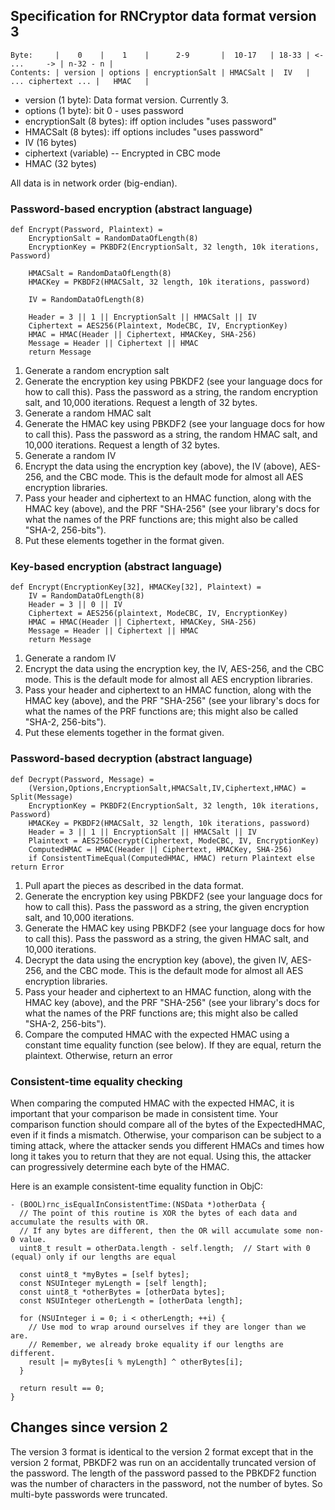 ## Specification for RNCryptor data format version 3

    Byte:     |    0    |    1    |      2-9       |  10-17   | 18-33 | <-      ...     -> | n-32 - n |
    Contents: | version | options | encryptionSalt | HMACSalt |  IV   | ... ciphertext ... |   HMAC   |
    

* version (1 byte): Data format version. Currently 3.
* options (1 byte): bit 0 - uses password
* encryptionSalt (8 bytes): iff option includes "uses password"
* HMACSalt (8 bytes): iff options includes "uses password"
* IV (16 bytes)
* ciphertext (variable) -- Encrypted in CBC mode
* HMAC (32 bytes)

All data is in network order (big-endian).

### Password-based encryption (abstract language)

```
def Encrypt(Password, Plaintext) =
    EncryptionSalt = RandomDataOfLength(8)
    EncryptionKey = PKBDF2(EncryptionSalt, 32 length, 10k iterations, Password)

    HMACSalt = RandomDataOfLength(8)
    HMACKey = PKBDF2(HMACSalt, 32 length, 10k iterations, password)

    IV = RandomDataOfLength(8)

    Header = 3 || 1 || EncryptionSalt || HMACSalt || IV
    Ciphertext = AES256(Plaintext, ModeCBC, IV, EncryptionKey)
    HMAC = HMAC(Header || Ciphertext, HMACKey, SHA-256)
    Message = Header || Ciphertext || HMAC
    return Message
```

1. Generate a random encryption salt
1. Generate the encryption key using PBKDF2 (see your language docs for how to call this). Pass the password as a string, the random encryption salt, and 10,000 iterations. Request a length of 32 bytes.
1. Generate a random HMAC salt
1. Generate the HMAC key using PBKDF2 (see your language docs for how to call this). Pass the password as a string, the random HMAC salt, and 10,000 iterations. Request a length of 32 bytes.
1. Generate a random IV
1. Encrypt the data using the encryption key (above), the IV (above), AES-256, and the CBC mode. This is the default mode for almost all AES encryption libraries.
1. Pass your header and ciphertext to an HMAC function, along with the HMAC key (above), and the PRF "SHA-256" (see your library's docs for what the names of the PRF functions are; this might also be called "SHA-2, 256-bits").
1. Put these elements together in the format given.

### Key-based encryption (abstract language)

```
def Encrypt(EncryptionKey[32], HMACKey[32], Plaintext) =
    IV = RandomDataOfLength(8)        
    Header = 3 || 0 || IV
    Ciphertext = AES256(plaintext, ModeCBC, IV, EncryptionKey)
    HMAC = HMAC(Header || Ciphertext, HMACKey, SHA-256)
    Message = Header || Ciphertext || HMAC
    return Message
```

1. Generate a random IV
1. Encrypt the data using the encryption key, the IV, AES-256, and the CBC mode. This is the default mode for almost all AES encryption libraries.
1. Pass your header and ciphertext to an HMAC function, along with the HMAC key (above), and the PRF "SHA-256" (see your library's docs for what the names of the PRF functions are; this might also be called "SHA-2, 256-bits").
1. Put these elements together in the format given.

### Password-based decryption (abstract language)

```
def Decrypt(Password, Message) =
    (Version,Options,EncryptionSalt,HMACSalt,IV,Ciphertext,HMAC) = Split(Message)
    EncryptionKey = PKBDF2(EncryptionSalt, 32 length, 10k iterations, Password)
    HMACKey = PKBDF2(HMACSalt, 32 length, 10k iterations, password)
    Header = 3 || 1 || EncryptionSalt || HMACSalt || IV
    Plaintext = AES256Decrypt(Ciphertext, ModeCBC, IV, EncryptionKey)
    ComputedHMAC = HMAC(Header || Ciphertext, HMACKey, SHA-256)
    if ConsistentTimeEqual(ComputedHMAC, HMAC) return Plaintext else return Error
```

1. Pull apart the pieces as described in the data format.
1. Generate the encryption key using PBKDF2 (see your language docs for how to call this). Pass the password as a string, the given encryption salt, and 10,000 iterations.
1. Generate the HMAC key using PBKDF2 (see your language docs for how to call this). Pass the password as a string, the given HMAC salt, and 10,000 iterations.
1. Decrypt the data using the encryption key (above), the given IV, AES-256, and the CBC mode. This is the default mode for almost all AES encryption libraries.
1. Pass your header and ciphertext to an HMAC function, along with the HMAC key (above), and the PRF "SHA-256" (see your library's docs for what the names of the PRF functions are; this might also be called "SHA-2, 256-bits").
1. Compare the computed HMAC with the expected HMAC using a constant time equality function (see below). If they are equal, return the plaintext. Otherwise, return an error

### Consistent-time equality checking

When comparing the computed HMAC with the expected HMAC, it is important that your comparison be made in consistent time. Your comparison function should compare all of the bytes of the ExpectedHMAC, even if it finds a mismatch. Otherwise, your comparison can be subject to a timing attack, where the attacker sends you different HMACs and times how long it takes you to return that they are not equal. Using this, the attacker can progressively determine each byte of the HMAC.

Here is an example consistent-time equality function in ObjC:
``` objc
- (BOOL)rnc_isEqualInConsistentTime:(NSData *)otherData {
  // The point of this routine is XOR the bytes of each data and accumulate the results with OR.
  // If any bytes are different, then the OR will accumulate some non-0 value.
  uint8_t result = otherData.length - self.length;  // Start with 0 (equal) only if our lengths are equal

  const uint8_t *myBytes = [self bytes];
  const NSUInteger myLength = [self length];
  const uint8_t *otherBytes = [otherData bytes];
  const NSUInteger otherLength = [otherData length];

  for (NSUInteger i = 0; i < otherLength; ++i) {
    // Use mod to wrap around ourselves if they are longer than we are.
    // Remember, we already broke equality if our lengths are different.
    result |= myBytes[i % myLength] ^ otherBytes[i];
  }

  return result == 0;
}
```

## Changes since version 2

The version 3 format is identical to the version 2 format except that in the version 2 format, PBKDF2 was run on an accidentally truncated version of the password. The length of the password passed to the PBKDF2 function was the number of characters in the password, not the number of bytes. So multi-byte passwords were truncated.